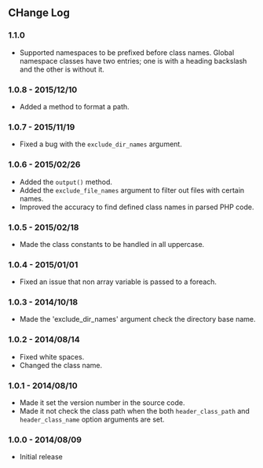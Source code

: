 ## CHange Log

### 1.1.0 
- Supported namespaces to be prefixed before class names. Global namespace classes have two entries; one is with a heading backslash and the other is without it.

### 1.0.8 - 2015/12/10
- Added a method to format a path.

### 1.0.7 - 2015/11/19
- Fixed a bug with the `exclude_dir_names` argument.

### 1.0.6 - 2015/02/26
- Added the `output()` method.
- Added the `exclude_file_names` argument to filter out files with certain names.
- Improved the accuracy to find defined class names in parsed PHP code.

### 1.0.5 - 2015/02/18
- Made the class constants to be handled in all uppercase.

### 1.0.4 - 2015/01/01
- Fixed an issue that non array variable is passed to a foreach.

### 1.0.3 - 2014/10/18
- Made the 'exclude_dir_names' argument check the directory base name.

### 1.0.2 - 2014/08/14
- Fixed white spaces.
- Changed the class name.

### 1.0.1 - 2014/08/10
- Made it set the version number in the source code.
- Made it not check the class path when the both `header_class_path` and `header_class_name` option arguments are set.

### 1.0.0 - 2014/08/09
- Initial release
